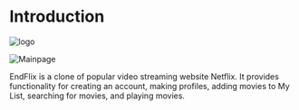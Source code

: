 # Introduction
![logo](https://fontmeme.com/permalink/220102/80b2e83ec91311621e8aea703b915905.png)

![Mainpage](https://giphy.com/gifs/SJaAC1PQkkPC02kQAN)

EndFlix is a clone of popular video streaming website Netflix. It provides functionality for creating an account, making profiles, adding movies to My List, searching for movies, and playing movies.



